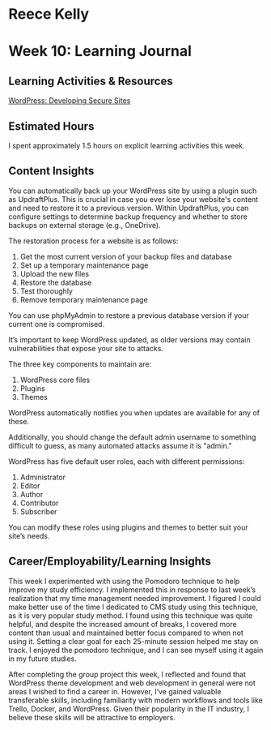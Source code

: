 # Reece Kelly
# Week 10: Learning Journal

## Learning Activities & Resources

[WordPress: Developing Secure Sites](https://www.linkedin.com/learning/wordpress-developing-secure-sites/welcome?u=2223545)

## Estimated Hours

I spent approximately 1.5 hours on explicit learning activities this week.

## Content Insights

You can automatically back up your WordPress site by using a plugin such as UpdraftPlus. This is crucial in case you ever lose your website's content and need to restore it to a previous version. Within UpdraftPlus, you can configure settings to determine backup frequency and whether to store backups on external storage (e.g., OneDrive).

The restoration process for a website is as follows:

1. Get the most current version of your backup files and database
2. Set up a temporary maintenance page
3. Upload the new files
4. Restore the database
5. Test thoroughly
6. Remove temporary maintenance page

You can use phpMyAdmin to restore a previous database version if your current one is compromised.

It’s important to keep WordPress updated, as older versions may contain vulnerabilities that expose your site to attacks.

The three key components to maintain are:

1. WordPress core files
2. Plugins
3. Themes

WordPress automatically notifies you when updates are available for any of these.

Additionally, you should change the default admin username to something difficult to guess, as many automated attacks assume it is "admin."

WordPress has five default user roles, each with different permissions:

1. Administrator
2. Editor
3. Author
4. Contributor
5. Subscriber

You can modify these roles using plugins and themes to better suit your site’s needs.

## Career/Employability/Learning Insights

This week I experimented with using the Pomodoro technique to help improve my study efficiency. I implemented this in response to last week’s realization that my time management needed improvement. I figured I could make better use of the time I dedicated to CMS study using this technique, as it is very popular study method. I found using this technique was quite helpful, and despite the increased amount of breaks, I covered more content than usual and maintained better focus compared to when not using it. Setting a clear goal for each 25-minute session helped me stay on track. I enjoyed the pomodoro technique, and I can see myself using it again in my future studies.

After completing the group project this week, I reflected and found that WordPress theme development and web development in general were not areas I wished to find a career in. However, I’ve gained valuable transferable skills, including familiarity with modern workflows and tools like Trello, Docker, and WordPress. Given their popularity in the IT industry, I believe these skills will be attractive to employers.




